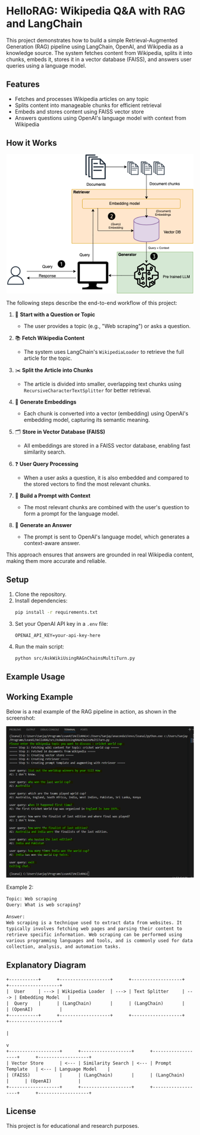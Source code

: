# HelloRAG: Wikipedia Q&A with RAG and LangChain

This project demonstrates how to build a simple Retrieval-Augmented Generation (RAG) pipeline using LangChain, OpenAI, and Wikipedia as a knowledge source. The system fetches content from Wikipedia, splits it into chunks, embeds it, stores it in a vector database (FAISS), and answers user queries using a language model.

## Features
- Fetches and processes Wikipedia articles on any topic
- Splits content into manageable chunks for efficient retrieval
- Embeds and stores content using FAISS vector store
- Answers questions using OpenAI's language model with context from Wikipedia

## How it Works

![RAG Workflow Diagram](./docs/RAGExp.png)

The following steps describe the end-to-end workflow of this project:

1. 🚀 **Start with a Question or Topic**
   - The user provides a topic (e.g., "Web scraping") or asks a question.

2. 📚 **Fetch Wikipedia Content**
   - The system uses LangChain's `WikipediaLoader` to retrieve the full article for the topic.

3. ✂️ **Split the Article into Chunks**
   - The article is divided into smaller, overlapping text chunks using `RecursiveCharacterTextSplitter` for better retrieval.

4. 🧠 **Generate Embeddings**
   - Each chunk is converted into a vector (embedding) using OpenAI's embedding model, capturing its semantic meaning.

5. 🗂️ **Store in Vector Database (FAISS)**
   - All embeddings are stored in a FAISS vector database, enabling fast similarity search.

6. ❓ **User Query Processing**
   - When a user asks a question, it is also embedded and compared to the stored vectors to find the most relevant chunks.

7. 📝 **Build a Prompt with Context**
   - The most relevant chunks are combined with the user's question to form a prompt for the language model.

8. 🤖 **Generate an Answer**
   - The prompt is sent to OpenAI's language model, which generates a context-aware answer.

This approach ensures that answers are grounded in real Wikipedia content, making them more accurate and reliable.

## Setup

1. Clone the repository.
2. Install dependencies:
   ```sh
   pip install -r requirements.txt
   ```
3. Set your OpenAI API key in a `.env` file:
   ```env
   OPENAI_API_KEY=your-api-key-here
   ```
4. Run the main script:
   ```sh
   python src/AskWikiUsingRAGnChainsMultiTurn.py
   ```

## Example Usage

## Working Example

Below is a real example of the RAG pipeline in action, as shown in the screenshot:

![RAG Demo](./docs/RAGDemo.png)

Example 2:
``` 
Topic: Web scraping
Query: What is web scraping?

Answer:
Web scraping is a technique used to extract data from websites. It typically involves fetching web pages and parsing their content to retrieve specific information. Web scraping can be performed using various programming languages and tools, and is commonly used for data collection, analysis, and automation tasks.
```

## Explanatory Diagram

```
+-----------+      +-------------------+      +-------------------+      +-------------------+
|  User     | ---> | Wikipedia Loader  | ---> | Text Splitter     | ---> | Embedding Model   |
|  Query    |      | (LangChain)       |      | (LangChain)       |      | (OpenAI)          |
+-----------+      +-------------------+      +-------------------+      +-------------------+
                                                                                 |
                                                                                 v
+-------------------+      +-------------------+      +-------------------+      +-------------------+
| Vector Store      | <--- | Similarity Search | <--- | Prompt Template   | <--- | Language Model    |
| (FAISS)           |      | (LangChain)       |      | (LangChain)       |      | (OpenAI)          |
+-------------------+      +-------------------+      +-------------------+      +-------------------+
```


## License
This project is for educational and research purposes.
